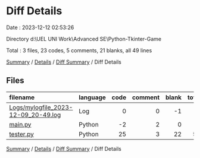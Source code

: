 # Diff Details

Date : 2023-12-12 02:53:26

Directory d:\\UEL UNI Work\\Advanced SE\\Python-Tkinter-Game

Total : 3 files,  23 codes, 5 comments, 21 blanks, all 49 lines

[Summary](results.md) / [Details](details.md) / [Diff Summary](diff.md) / Diff Details

## Files
| filename | language | code | comment | blank | total |
| :--- | :--- | ---: | ---: | ---: | ---: |
| [Logs/mylogfile_2023-12-09_20-49.log](/Logs/mylogfile_2023-12-09_20-49.log) | Log | 0 | 0 | -1 | -1 |
| [main.py](/main.py) | Python | -2 | 2 | 0 | 0 |
| [tester.py](/tester.py) | Python | 25 | 3 | 22 | 50 |

[Summary](results.md) / [Details](details.md) / [Diff Summary](diff.md) / Diff Details